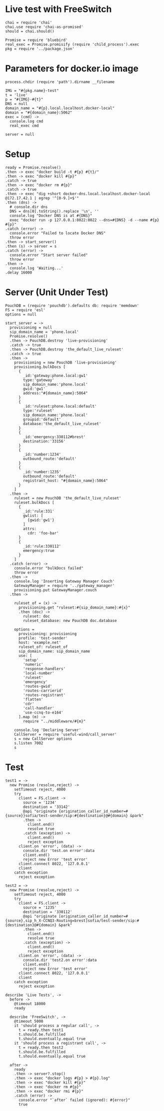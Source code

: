 Live test with FreeSwitch
=========================

    chai = require 'chai'
    chai.use require 'chai-as-promised'
    should = chai.should()

    Promise = require 'bluebird'
    real_exec = Promise.promisify (require 'child_process').exec
    pkg = require '../package.json'

Parameters for docker.io image
==============================

    process.chdir (require 'path').dirname __filename

    IMG = "#{pkg.name}-test"
    t = 'live'
    p = "#{IMG}-#{t}"
    DNS = null
    domain_name = "#{p}.local.localhost.docker-local"
    domain = "#{domain_name}:5062"
    exec = (cmd) ->
      console.log cmd
      real_exec cmd

    server = null

Setup
=====

    ready = Promise.resolve()
    .then -> exec "docker build -t #{p} #{t}/"
    .then -> exec "docker kill #{p}"
    .catch -> true
    .then -> exec "docker rm #{p}"
    .catch -> true
    .then -> exec "dig +short docker-dns.local.localhost.docker-local @172.17.42.1 | egrep '^[0-9.]+$'"
    .then (dns) ->
      # console.dir dns
      DNS = dns[0].toString().replace '\n', ''
      console.log "Docker DNS is at #{DNS}"
      exec "docker run -p 127.0.0.1:8022:8022 --dns=#{DNS} -d --name #{p} #{p}"
    .catch (error) ->
      console.error "Failed to locate Docker DNS"
      throw error
    .then -> start_server()
    .then (s) -> server = s
    .catch (error) ->
      console.error "Start server failed"
      throw error
    .then ->
      console.log 'Waiting...'
    .delay 16000

Server (Unit Under Test)
========================

    PouchDB = (require 'pouchdb').defaults db: require 'memdown'
    FS = require 'esl'
    options = null

    start_server = ->
      provisioning = null
      sip_domain_name = 'phone.local'
      Promise.resolve()
      .then -> PouchDB.destroy 'live-provisioning'
      .catch -> true
      .then -> PouchDB.destroy 'the_default_live_ruleset'
      .catch -> true
      .then ->
        provisioning = new PouchDB 'live-provisioning'
        provisioning.bulkDocs [
          {
            _id:'gateway:phone.local:gw1'
            type:'gateway'
            sip_domain_name:'phone.local'
            gwid:'gw1'
            address:"#{domain_name}:5064"
          }
          {
            _id:'ruleset:phone.local:default'
            type:'ruleset'
            sip_domain_name:'phone.local'
            groupid:'default'
            database:'the_default_live_ruleset'
          }
          {
            _id:'emergency:330112#brest'
            destination:'33156'
          }
          {
            _id:'number:1234'
            outbound_route:'default'
          }
          {
            _id:'number:1235'
            outbound_route:'default'
            registrant_host: "#{domain_name}:5064"
          }
        ]
      .then ->
        ruleset = new PouchDB 'the_default_live_ruleset'
        ruleset.bulkDocs [
          {
            _id:'rule:331'
            gwlist: [
              {gwid:'gw1'}
            ]
            attrs:
              cdr: 'foo-bar'
          }
          {
            _id:'rule:330112'
            emergency:true
          }
        ]
      .catch (error) ->
        console.error "bulkDocs failed"
        throw error
      .then ->
        console.log 'Inserting Gateway Manager Couch'
        GatewayManager = require '../gateway_manager'
        provisioning.put GatewayManager.couch
      .then ->

        ruleset_of = (x) ->
          provisioning.get "ruleset:#{sip_domain_name}:#{x}"
          .then (doc) ->
            ruleset: doc
            ruleset_database: new PouchDB doc.database

        options =
          provisioning: provisioning
          profile: 'test-sender'
          host: 'example.net'
          ruleset_of: ruleset_of
          sip_domain_name: sip_domain_name
          use: [
            'setup'
            'numeric'
            'response-handlers'
            'local-number'
            'ruleset'
            'emergency'
            'routes-gwid'
            'routes-carrierid'
            'routes-registrant'
            'flatten'
            'cdr'
            'call-handler'
            'use-ccnq-to-e164'
          ].map (m) ->
            require "../middleware/#{m}"

        console.log 'Declaring Server'
        CallServer = require 'useful-wind/call_server'
        s = new CallServer options
        s.listen 7002
        s

Test
====

    test1 = ->
      new Promise (resolve,reject) ->
        setTimeout reject, 4000
        try
          client = FS.client ->
            source = '1234'
            destination = '33142'
            @api "originate {origination_caller_id_number=#{source}}sofia/test-sender/sip:#{destination}@#{domain} &park"
            .then ->
              client.end()
              resolve true
            .catch (exception) ->
              client.end()
              reject exception
          client.on 'error', (data) ->
            console.dir 'test.on error':data
            client.end()
            reject new Error 'test error'
          client.connect 8022, '127.0.0.1'
          client
        catch exception
          reject exception

    test2 = ->
      new Promise (resolve,reject) ->
        setTimeout reject, 4000
        try
          client = FS.client ->
            source = '1235'
            destination = '330112'
            @api "originate [origination_caller_id_number=#{source},sip_h_X-CCNQ3-Routing=brest]sofia/test-sender/sip:#{destination}@#{domain} &park"
            .then ->
              client.end()
              resolve true
            .catch (exception) ->
              client.end()
              reject exception
          client.on 'error', (data) ->
            console.dir 'test2.on error':data
            client.end()
            reject new Error 'test error'
          client.connect 8022, '127.0.0.1'
          client
        catch exception
          reject exception

    describe 'Live Tests', ->
      before ->
        @timeout 18000
        ready

      describe 'FreeSwitch', ->
        @timeout 5000
        it 'should process a regular call', ->
          t = ready.then test1
          t.should.be.fulfilled
          t.should.eventually.equal true
        it 'should process a registrant call', ->
          t = ready.then test2
          t.should.be.fulfilled
          t.should.eventually.equal true

      after ->
        ready
        .then -> server?.stop()
        .then -> exec "docker logs #{p} > #{p}.log"
        .then -> exec "docker kill #{p}"
        .then -> exec "docker rm #{p}"
        .then -> exec "docker rmi #{p}"
        .catch (error) ->
          console.error "`after` failed (ignored): #{error}"
          true
